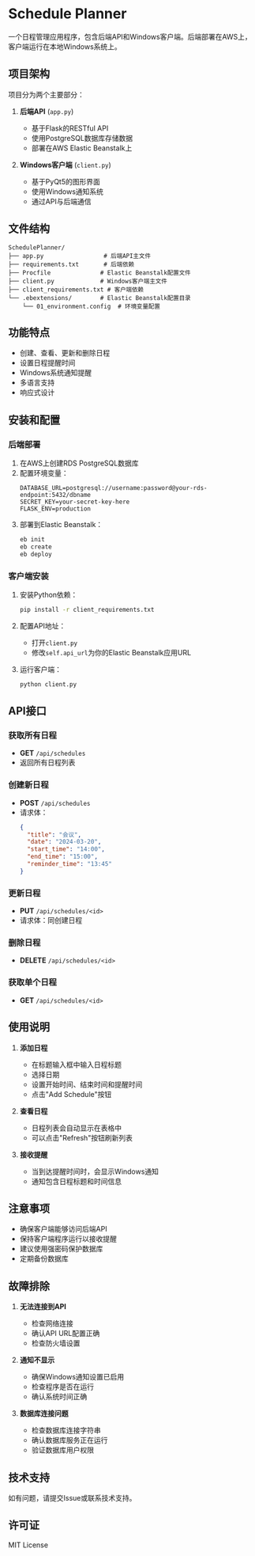 # Schedule Planner

一个日程管理应用程序，包含后端API和Windows客户端。后端部署在AWS上，客户端运行在本地Windows系统上。

## 项目架构

项目分为两个主要部分：

1. **后端API** (`app.py`)
   - 基于Flask的RESTful API
   - 使用PostgreSQL数据库存储数据
   - 部署在AWS Elastic Beanstalk上

2. **Windows客户端** (`client.py`)
   - 基于PyQt5的图形界面
   - 使用Windows通知系统
   - 通过API与后端通信

## 文件结构

```
SchedulePlanner/
├── app.py                 # 后端API主文件
├── requirements.txt       # 后端依赖
├── Procfile              # Elastic Beanstalk配置文件
├── client.py             # Windows客户端主文件
├── client_requirements.txt # 客户端依赖
└── .ebextensions/        # Elastic Beanstalk配置目录
    └── 01_environment.config  # 环境变量配置
```

## 功能特点

- 创建、查看、更新和删除日程
- 设置日程提醒时间
- Windows系统通知提醒
- 多语言支持
- 响应式设计

## 安装和配置

### 后端部署

1. 在AWS上创建RDS PostgreSQL数据库
2. 配置环境变量：
   ```
   DATABASE_URL=postgresql://username:password@your-rds-endpoint:5432/dbname
   SECRET_KEY=your-secret-key-here
   FLASK_ENV=production
   ```
3. 部署到Elastic Beanstalk：
   ```bash
   eb init
   eb create
   eb deploy
   ```

### 客户端安装

1. 安装Python依赖：
   ```bash
   pip install -r client_requirements.txt
   ```

2. 配置API地址：
   - 打开`client.py`
   - 修改`self.api_url`为你的Elastic Beanstalk应用URL

3. 运行客户端：
   ```bash
   python client.py
   ```

## API接口

### 获取所有日程
- **GET** `/api/schedules`
- 返回所有日程列表

### 创建新日程
- **POST** `/api/schedules`
- 请求体：
  ```json
  {
    "title": "会议",
    "date": "2024-03-20",
    "start_time": "14:00",
    "end_time": "15:00",
    "reminder_time": "13:45"
  }
  ```

### 更新日程
- **PUT** `/api/schedules/<id>`
- 请求体：同创建日程

### 删除日程
- **DELETE** `/api/schedules/<id>`

### 获取单个日程
- **GET** `/api/schedules/<id>`

## 使用说明

1. **添加日程**
   - 在标题输入框中输入日程标题
   - 选择日期
   - 设置开始时间、结束时间和提醒时间
   - 点击"Add Schedule"按钮

2. **查看日程**
   - 日程列表会自动显示在表格中
   - 可以点击"Refresh"按钮刷新列表

3. **接收提醒**
   - 当到达提醒时间时，会显示Windows通知
   - 通知包含日程标题和时间信息

## 注意事项

- 确保客户端能够访问后端API
- 保持客户端程序运行以接收提醒
- 建议使用强密码保护数据库
- 定期备份数据库

## 故障排除

1. **无法连接到API**
   - 检查网络连接
   - 确认API URL配置正确
   - 检查防火墙设置

2. **通知不显示**
   - 确保Windows通知设置已启用
   - 检查程序是否在运行
   - 确认系统时间正确

3. **数据库连接问题**
   - 检查数据库连接字符串
   - 确认数据库服务正在运行
   - 验证数据库用户权限

## 技术支持

如有问题，请提交Issue或联系技术支持。

## 许可证

MIT License 